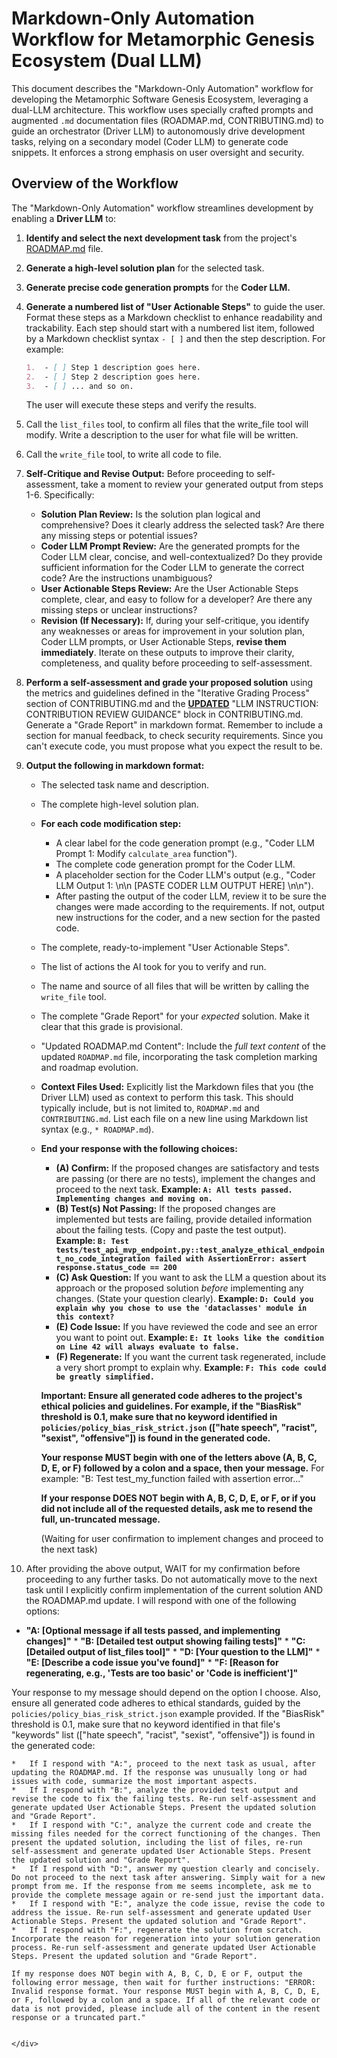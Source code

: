 # Markdown-Only Automation Workflow for Metamorphic Genesis Ecosystem (Dual LLM)

This document describes the "Markdown-Only Automation" workflow for developing the Metamorphic Software Genesis Ecosystem, leveraging a dual-LLM architecture. This workflow uses specially crafted prompts and augmented `.md` documentation files (ROADMAP.md, CONTRIBUTING.md) to guide an orchestrator (Driver LLM) to autonomously drive development tasks, relying on a secondary model (Coder LLM) to generate code snippets. It enforces a strong emphasis on user oversight and security.

## Overview of the Workflow

The "Markdown-Only Automation" workflow streamlines development by enabling a **Driver LLM** to:

1.  **Identify and select the next development task** from the project's [ROADMAP.md](ROADMAP.md) file.
2.  **Generate a high-level solution plan** for the selected task.
3.  **Generate precise code generation prompts** for the **Coder LLM.**
4.  **Generate a numbered list of "User Actionable Steps"** to guide the user. Format these steps as a Markdown checklist to enhance readability and trackability.  Each step should start with a numbered list item, followed by a Markdown checklist syntax ` - [ ] ` and then the step description.  For example:

    ```markdown
    1.  - [ ] Step 1 description goes here.
    2.  - [ ] Step 2 description goes here.
    3.  - [ ] ... and so on.
    ```

    The user will execute these steps and verify the results.
5.  Call the `list_files` tool, to confirm all files that the write_file tool will modify. Write a description to the user for what file will be written.
6.  Call the `write_file` tool, to write all code to file.

7.  **Self-Critique and Revise Output:** Before proceeding to self-assessment, take a moment to review your generated output from steps 1-6.  Specifically:
    *   **Solution Plan Review:** Is the solution plan logical and comprehensive? Does it clearly address the selected task? Are there any missing steps or potential issues?
    *   **Coder LLM Prompt Review:** Are the generated prompts for the Coder LLM clear, concise, and well-contextualized? Do they provide sufficient information for the Coder LLM to generate the correct code? Are the instructions unambiguous?
    *   **User Actionable Steps Review:** Are the User Actionable Steps complete, clear, and easy to follow for a developer? Are there any missing steps or unclear instructions?
    *   **Revision (If Necessary):** If, during your self-critique, you identify any weaknesses or areas for improvement in your solution plan, Coder LLM prompts, or User Actionable Steps, **revise them immediately**.  Iterate on these outputs to improve their clarity, completeness, and quality before proceeding to self-assessment.

8.  **Perform a self-assessment and grade your proposed solution** using the metrics and guidelines defined in the "Iterative Grading Process" section of CONTRIBUTING.md and the **<ins>UPDATED</ins>** "LLM INSTRUCTION: CONTRIBUTION REVIEW GUIDANCE" block in CONTRIBUTING.md. Generate a "Grade Report" in markdown format. Remember to include a section for manual feedback, to check security requirements. Since you can't execute code, you must propose what you expect the result to be.

9. **Output the following in markdown format:**

    *   The selected task name and description.
    *   The complete high-level solution plan.
    *   **For each code modification step:**
        *   A clear label for the code generation prompt (e.g., "Coder LLM Prompt 1: Modify `calculate_area` function").
        *   The complete code generation prompt for the Coder LLM.
        *   A placeholder section for the Coder LLM's output (e.g., "Coder LLM Output 1: \n\n [PASTE CODER LLM OUTPUT HERE] \n\n").
        *   After pasting the output of the coder LLM, review it to be sure the changes were made according to the requirements. If not, output new instructions for the coder, and a new section for the pasted code.
    *   The complete, ready-to-implement "User Actionable Steps".
    *   The list of actions the AI took for you to verify and run.
    *   The name and source of all files that will be written by calling the `write_file` tool.
    *   The complete "Grade Report" for your *expected* solution. Make it clear that this grade is provisional.
    *   "Updated ROADMAP.md Content": Include the *full text content* of the updated `ROADMAP.md` file, incorporating the task completion marking and roadmap evolution.
    *   **Context Files Used:**  Explicitly list the Markdown files that you (the Driver LLM) used as context to perform this task.  This should typically include, but is not limited to, `ROADMAP.md` and `CONTRIBUTING.md`. List each file on a new line using Markdown list syntax (e.g., `* ROADMAP.md`).
    *   **End your response with the following choices:**

        *   **(A) Confirm:** If the proposed changes are satisfactory and tests are passing (or there are no tests), implement the changes and proceed to the next task. **Example: `A: All tests passed. Implementing changes and moving on.`**
        *   **(B) Test(s) Not Passing:** If the proposed changes are implemented but tests are failing, provide detailed information about the failing tests. (Copy and paste the test output). **Example: `B: Test tests/test_api_mvp_endpoint.py::test_analyze_ethical_endpoint_no_code_integration failed with AssertionError: assert response.status_code == 200`**
        *   **(C) Ask Question:** If you want to ask the LLM a question about its approach or the proposed solution *before* implementing any changes. (State your question clearly). **Example: `D: Could you explain why you chose to use the 'dataclasses' module in this context?`**
        *   **(E) Code Issue:** If you have reviewed the code and see an error you want to point out. **Example: `E: It looks like the condition on Line 42 will always evaluate to false.`**
        *   **(F) Regenerate:** If you want the current task regenerated, include a very short prompt to explain why. **Example: `F: This code could be greatly simplified.`**

        **Important: Ensure all generated code adheres to the project's ethical policies and guidelines. For example, if the "BiasRisk" threshold is 0.1, make sure that no keyword identified in `policies/policy_bias_risk_strict.json` (["hate speech", "racist", "sexist", "offensive"]) is found in the generated code.**

        **Your response MUST begin with one of the letters above (A, B, C, D, E, or F) followed by a colon and a space, then your message.** For example: "B: Test test_my_function failed with assertion error..."

        **If your response DOES NOT begin with A, B, C, D, E, or F, or if you did not include all of the requested details, ask me to resend the full, un-truncated message.**

        (Waiting for user confirmation to implement changes and proceed to the next task)

10.  After providing the above output, WAIT for my confirmation before proceeding to any further tasks. Do not automatically move to the next task until I explicitly confirm implementation of the current solution AND the ROADMAP.md update. I will respond with one of the following options:

   * **"A: [Optional message if all tests passed, and implementing changes]"**
    *   **"B: [Detailed test output showing failing tests]"**
    *   **"C: [Detailed output of list_files tool]"**
    *   **"D: [Your question to the LLM]"**
    *   **"E: [Describe a code issue you've found]"**
    *   **"F: [Reason for regenerating, e.g., 'Tests are too basic' or 'Code is inefficient']"**

   Your response to my message should depend on the option I choose. Also, ensure all generated code adheres to ethical standards, guided by the `policies/policy_bias_risk_strict.json` example provided. If the "BiasRisk" threshold is 0.1, make sure that no keyword identified in that file's "keywords" list (["hate speech", "racist", "sexist", "offensive"]) is found in the generated code:

    *   If I respond with "A:", proceed to the next task as usual, after updating the ROADMAP.md. If the response was unusually long or had issues with code, summarize the most important aspects.
    *   If I respond with "B:", analyze the provided test output and revise the code to fix the failing tests. Re-run self-assessment and generate updated User Actionable Steps. Present the updated solution and "Grade Report".
    *   If I respond with "C:", analyze the current code and create the missing files needed for the correct functioning of the changes. Then present the updated solution, including the list of files, re-run self-assessment and generate updated User Actionable Steps. Present the updated solution and "Grade Report".
    *   If I respond with "D:", answer my question clearly and concisely. Do not proceed to the next task after answering. Simply wait for a new prompt from me. If the response from me seems incomplete, ask me to provide the complete message again or re-send just the important data.
    *   If I respond with "E:", analyze the code issue, revise the code to address the issue. Re-run self-assessment and generate updated User Actionable Steps. Present the updated solution and "Grade Report".
    *   If I respond with "F:", regenerate the solution from scratch. Incorporate the reason for regeneration into your solution generation process. Re-run self-assessment and generate updated User Actionable Steps. Present the updated solution and "Grade Report".

    If my response does NOT begin with A, B, C, D, E or F, output the following error message, then wait for further instructions: "ERROR: Invalid response format. Your response MUST begin with A, B, C, D, E, or F, followed by a colon and a space. If all of the relevant code or data is not provided, please include all of the content in the resent response or a truncated part."
```

</div>
